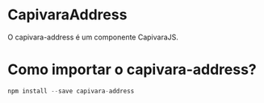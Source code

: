 # CapivaraAddress

O capivara-address é um componente CapivaraJS.

# Como importar o capivara-address?
```javascript
npm install --save capivara-address
```






